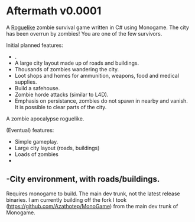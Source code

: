Aftermath v0.0001
============

A [Roguelike](http://roguebasin.roguelikedevelopment.org/index.php?title=Berlin_Interpretation) zombie survival game
written in C# using Monogame.
The city has been overrun by zombies! You are one of the few survivors.



Initial planned features:

 - .
 - A large city layout made up of roads and buildings.
 - Thousands of zombies wandering the city.
 - Loot shops and homes for ammunition, weapons, food and medical supplies.
 - Build a safehouse.
 - Zombie horde attacks (similar to L4D).
 - Emphasis on persistance, zombies do not spawn in nearby and vanish. It is possible to clear parts of the city.

A zombie apocalypse roguelike. 

(Eventual) features:
- Simple gameplay.
- Large city layout (roads, buildings)
- Loads of zombies
- 

-City environment, with roads/buildings.
-

Requires monogame to build. The main dev trunk, not the latest release binaries.
I am currently building off the fork I took (https://github.com/Azathotep/MonoGame)
from the main dev trunk of Monogame.
